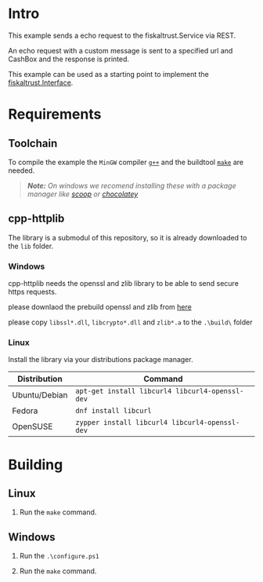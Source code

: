 # Intro

This example sends a echo request to the fiskaltrust.Service via REST.

An echo request with a custom message is sent to a specified url and CashBox and the response is printed.

This example can be used as a starting point to implement the [fiskaltrust.Interface](https://github.com/fiskaltrust/interface-doc).

# Requirements

## Toolchain

To compile the example the `MinGW` compiler [`g++`](http://www.mingw.org/) and the buildtool [`make`](https://www.gnu.org/software/make/) are needed.

> _**Note:** On windows we recomend installing these with a package manager like [scoop](https://scoop.sh/) or [chocolatey](https://chocolatey.org/)_

## cpp-httplib

The library is a submodul of this repository, so it is already downloaded to the `lib` folder.

### Windows

cpp-httplib needs the openssl and zlib library to be able to send secure https requests.

please downlaod the prebuild openssl and zlib from [here](https://curl.haxx.se/windows/)

please copy `libssl*.dll`, `libcrypto*.dll` and `zlib*.a` to the `.\build\` folder

### Linux

Install the library via your distributions package manager.

| Distribution  | Command                    |
|---------------|----------------------------|
| Ubuntu/Debian | `apt-get install libcurl4 libcurl4-openssl-dev` |
| Fedora        | `dnf install libcurl`                           |
| OpenSUSE      | `zypper install libcurl4 libcurl4-openssl-dev`  |

# Building

## Linux

  1. Run the `make` command.

## Windows

  1. Run the `.\configure.ps1`

  2. Run the `make` command.
